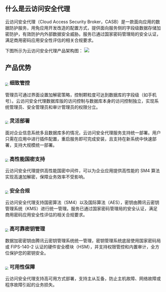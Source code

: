 ## 什么是云访问安全代理
云访问安全代理（Cloud Access Security Broker，CASB）是一款面向应用的数据防护服务，用免应用开发改造的配置方式，提供面向服务侧的字段级数据存储加密防护，有效防护内外部数据安全威胁。服务已通过国家密码管理局的安全认证，满足商用密码应用安全性评估的相关合规要求。

下图所示为云访问安全代理产品架构图：
![](https://main.qcloudimg.com/raw/d72752a1afef968771dbc91bafe4399f.png)



## 产品优势

### <img src="https://main.qcloudimg.com/raw/500f53d661f1b1cf1b160e6813bdbee0.svg" style="margin-bottom:-0.7%;zoom:65%;"> 细致管控
管理员可通过界面设置加解密策略，控制颗粒度可达到数据库的字段级（如手机号）。云访问安全代理数据库版的访问控制与数据库本身的访问控制独立，实现系统管理员、安全管理员和审计管理员的权限分立。
### <img src="https://main.qcloudimg.com/raw/519ca89d0b2e0d0de9f27c10d92f0fae.svg" style="margin-bottom:-0.7%;zoom:65%;"> 灵活部署
面对企业信息系统多且数据库多的情况，云访问安全代理服务支持统一部署。用户只需在应用中进行插件配置，重启服务即可完成安装，且支持在新系统中快速部署，支持大规模统一部署。
### <img src="https://main.qcloudimg.com/raw/d00e50850db23b24cdb04e1c348a7b58.svg" style="margin-bottom:-0.7%;zoom:65%;"> 高性能国密支持
云访问安全代理提供高性能国密中间件，可以为企业应用提供高性能的 SM4 算法实现高速加解密，保障业务效率不受影响。
### <img src="https://main.qcloudimg.com/raw/a584aff5386af8bc347f24dc980214c6.svg" style="margin-bottom:-0.7%;zoom:65%;"> 安全合规
云访问安全代理支持国密算法（SM4）以及国际算法（AES），密钥由腾讯云密钥管理系统（KMS）进行统一管理。服务已通过国家密码管理局的安全认证，满足商用密码应用安全性评估的相关合规要求。

### <img src="https://main.qcloudimg.com/raw/7973deb037e16a63b4384fccb7ce686c.svg"  style="margin-bottom:-0.7%;zoom:65%;"> 高可靠密钥管理
数据加密密钥由腾讯云密钥管理系统统一管理，密钥管理系统底层使用国家密码局或 FIPS-140-2 认证的硬件安全模块（HSM），并支持权限管控和内置审计，全方位保护您的密钥安全。
### <img src="https://main.qcloudimg.com/raw/017bab9b858e18636cf3de75b275cc49.svg" style="margin-bottom:-0.7%;zoom:65%;"> 可用性保障
云访问安全代理支持高可用方式部署，支持主从互备，防止主机故障、网络故障或程序故障引起的业务损失。
